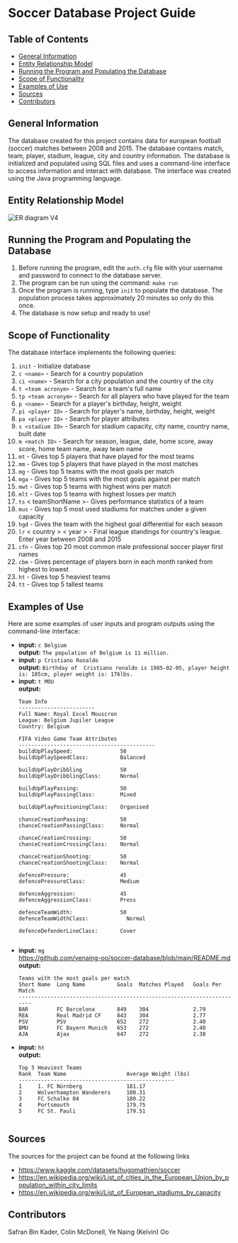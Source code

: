<!-- omit in toc -->
# Soccer Database Project Guide
<!-- omit in toc -->
## Table of Contents
- [General Information](#general-information)
- [Entity Relationship Model](#entity-relationship-model)
- [Running the Program and Populating the Database](#running-the-program-and-populating-the-database)
- [Scope of Functionality](#scope-of-functionality)
- [Examples of Use](#examples-of-use)
- [Sources](#sources)
- [Contributors](#contributors)

## General Information

The database created for this project contains data for european football (soccer) matches between 2008 and 2015.
The database contains match, team, player, stadium, league, city and country information. The database is initialized and
populated using SQL files and uses a command-line interface to access information and interact with database. The interface was created
using the Java programming language.

## Entity Relationship Model

![ER diagram V4](https://github.com/yenaing-oo/soccer-database/assets/64188092/e110acae-7498-41f4-b603-07f3a3ae9f1b)


## Running the Program and Populating the Database

1. Before running the program, edit the ```auth.cfg``` file with your username and password to connect to the database server.
2. The program can be run using the command: ```make run```
3. Once the program is running, type ```init``` to populate the database. The population process takes approximately 20 minutes so only do this once.
4. The database is now setup and ready to use!
   
## Scope of Functionality

The database interface implements the following queries:

1. ```init``` - Initialize database
2. ```c <name>``` - Search for a country population
3. ```ci <name>``` - Search for a city population and the country of the city
4. ```t <team acronym>``` - Search for a team's full name
5. ```tp <team acronym>``` - Search for all players who have played for the team
6. ```p <name>``` - Search for a player's birthday, height, weight
7. ```pi <player ID>```  - Search for player's name, birthday, height, weight
8. ```pa <player ID>``` - Search for player attributes
9. ```s <stadium ID>``` - Search for stadium capacity, city name, country name, built date
10. ```m <match ID>``` - Search for  season, league, date, home score, away score, home team name, away team name
11. ```mt``` - Gives top 5 players that have played for the most teams
12. ```mm``` - Gives top 5 players that have played in the most matches
13. ```mg``` - Gives top 5 teams with the most goals per match
14. ```mga``` - Gives top 5 teams with the most goals against per match
15. ```mwt``` - Gives top 5 teams with highest wins per match
16. ```mlt``` - Gives top 5 teams with highest losses per match
17. ```ts``` < teamShortName >- Gives performance statistics of a team
18. ```mus``` <capacity>- Gives top 5 most used stadiums for matches under a given capacity
19. ```hgd``` - Gives the team with the highest goal differential for each season
20. ```lr``` < country > < year > - Final league standings for country's league. Enter year between 2008 and 2015
21. ```cfn``` - Gives top 20 most common male professional soccer player first names
22. ```cbm``` - Gives percentage of players born in each month ranked from highest to lowest
23. ```ht``` - Gives top 5 heaviest teams
24. ```tt``` - Gives top 5 tallest teams


## Examples of Use

Here are some examples of user inputs and program outputs using the
command-line interface:

- **input:** ```c Belgium``` <br>
  **output:** ```The population of Belgium is 11 million.```
- **input:** ```p Cristiano Ronaldo``` <br>
  **output:** ```Birthday of  Cristiano ronaldo is 1985-02-05, player height is: 185cm, player weight is: 176lbs.```
- **input:** ```t MOU``` <br>
  **output:**
  ```
  Team Info 
  ------------------------
  Full Name: Royal Excel Mouscron
  League: Belgium Jupiler League
  Country: Belgium

  FIFA Video Game Team Attributes
  -------------------------------------------
  buildUpPlaySpeed:               50
  buildUpPlaySpeedClass:          Balanced

  buildUpPlayDribbling            50      
  buildUpPlayDribblingClass:      Normal

  buildUpPlayPassing:             50      
  buildUpPlayPassingClass:        Mixed

  buildUpPlayPositioningClass:    Organised

  chanceCreationPassing:          50       
  chanceCreationPassingClass:     Normal

  chanceCreationCrossing:         50       
  chanceCreationCrossingClass:    Normal

  chanceCreationShooting:         50       
  chanceCreationShootingClass:    Normal

  defencePressure:                45       
  defencePressureClass:           Medium

  defenceAggression:              45       
  defenceAggressionClass:         Press

  defenceTeamWidth:               50       
  defenceTeamWidthClass:	        Normal

  defenceDefenderLineClass:       Cover    


- **input:** ```mg``` <br>https://github.com/yenaing-oo/soccer-database/blob/main/README.md
  **output:** 
  <!-- omit in toc -->
  ```
  Teams with the most goals per match
  Short Name  Long Name          Goals  Matches Played   Goals Per Match
  -----------------------------------------------------------------------
  BAR         FC Barcelona       849    304              2.79     
  REA         Real Madrid CF     843    304              2.77    
  PSV         PSV                652    272              2.40     
  BMU         FC Bayern Munich   653    272              2.40    
  AJA         Ajax               647    272              2.38     

- **input:** ```ht``` <br>
  **output:** 
  <!-- omit in toc -->
  ```
  Top 5 Heaviest Teams
  Rank  Team Name                   Average Weight (lbs)
  -------------------------------------------------
  1     1. FC Nürnberg              181.17          
  2     Wolverhampton Wanderers     180.31          
  3     FC Schalke 04               180.22          
  4     Portsmouth                  179.75          
  5     FC St. Pauli                179.51          


## Sources

The sources for the project can be found at the following links
* https://www.kaggle.com/datasets/hugomathien/soccer
* https://en.wikipedia.org/wiki/List_of_cities_in_the_European_Union_by_population_within_city_limits
* https://en.wikipedia.org/wiki/List_of_European_stadiums_by_capacity

## Contributors

Safran Bin Kader, Colin McDonell, Ye Naing (Kelvin) Oo
